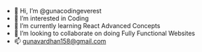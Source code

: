 - 👋 Hi, I’m @gunacodingeverest
- 👀 I’m interested in Coding
- 🌱 I’m currently learning React Advanced Concepts
- 💞️ I’m looking to collaborate on doing Fully Functional Websites
- 📫 gunavardhan158@gmail.com

<!---
gunacodingeverest/gunacodingeverest is a ✨ special ✨ repository because its `README.md` (this file) appears on your GitHub profile.
You can click the Preview link to take a look at your changes.
--->
